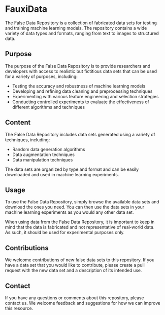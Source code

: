 # FauxiData 

The False Data Repository is a collection of fabricated data sets for testing and training machine learning models. The repository contains a wide variety of data types and formats, ranging from text to images to structured data.

## Purpose

The purpose of the False Data Repository is to provide researchers and developers with access to realistic but fictitious data sets that can be used for a variety of purposes, including:

- Testing the accuracy and robustness of machine learning models
- Developing and refining data cleaning and preprocessing techniques
- Experimenting with various feature engineering and selection strategies
- Conducting controlled experiments to evaluate the effectiveness of different algorithms and techniques

## Content

The False Data Repository includes data sets generated using a variety of techniques, including:

- Random data generation algorithms
- Data augmentation techniques
- Data manipulation techniques

The data sets are organized by type and format and can be easily downloaded and used in machine learning experiments.

## Usage

To use the False Data Repository, simply browse the available data sets and download the ones you need. You can then use the data sets in your machine learning experiments as you would any other data set.

When using data from the False Data Repository, it is important to keep in mind that the data is fabricated and not representative of real-world data. As such, it should be used for experimental purposes only.

## Contributions

We welcome contributions of new false data sets to this repository. If you have a data set that you would like to contribute, please create a pull request with the new data set and a description of its intended use.

## Contact

If you have any questions or comments about this repository, please contact us. We welcome feedback and suggestions for how we can improve this resource.
